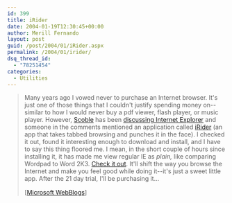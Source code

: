 ```yaml
---
id: 399
title: iRider
date: 2004-01-19T12:30:45+00:00
author: Merill Fernando
layout: post
guid: /post/2004/01/iRider.aspx
permalink: /2004/01/irider/
dsq_thread_id:
  - "78251454"
categories:
  - Utilities
---
```

<body xmlns="http://www.w3.org/1999/xhtml">
    <div class="Section1">
        <blockquote style='margin-top:5.0pt;margin-bottom:5.0pt'> 
        <p>
            Many years ago I vowed never to purchase an Internet browser. It's just one of those
            things that I couldn't justify spending money on--similar to how I would never buy
            a pdf viewer, flash player, or music player. However, <a href="http://radio.weblogs.com/0001011/" title="http://radio.weblogs.com/0001011/">Scoble</a>&#160;has
            been <a href="http://radio.weblogs.com/0001011/2004/01/14.html#a6183" title="http://radio.weblogs.com/0001011/2004/01/14.html#a6183">discussing
            Internet Explorer</a>&#160;and someone in the comments&#160;mentioned an application
            called <a href="http://www.irider.com/" title="http://www.irider.com/">iRider</a>&#160;(an
            app that takes tabbed browsing and punches it in the face). I checked it out, found
            it interesting enough to download and install, and I have to say this thing floored
            me. I mean, in the short couple of hours since installing it, it has&#160;made me
            view regular IE as <em><i>plain,</i></em> like comparing Wordpad to Word 2K3. <a href="http://www.irider.com/irider/index.htm#QuickOverview" title="http://www.irider.com/irider/index.htm#QuickOverview">Check
            it out</a>. It'll shift the way you browse the Internet and make you feel good while
            doing it--it's just a sweet little app. After the 21 day trial, I'll be purchasing
            it...
        </p>
        <p class="MsoNormal">
            <img border="0" width="1" height="1" id="_x0000_i1025" src="http://blogs.msdn.com/tristanc/aggbug/58736.aspx" />
            <br />
            [<a href="http://blogs.msdn.com/tristanc/archive/2004/01/14/58736.aspx">Microsoft
            WebBlogs</a>]
        </p>
        </blockquote>
    </div>
</body>